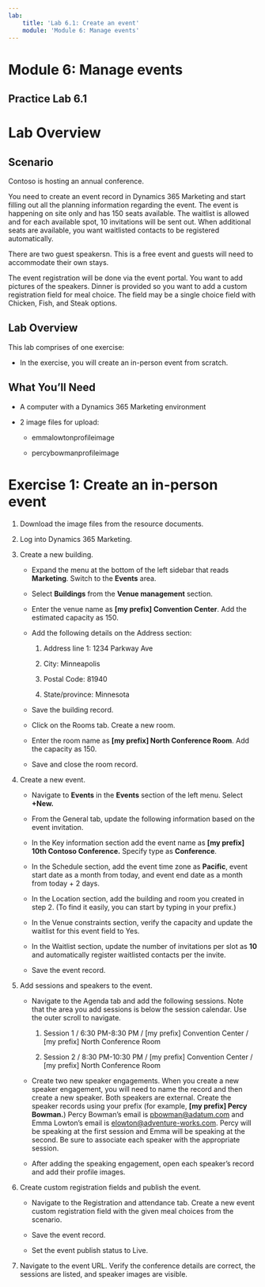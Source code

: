 ```yaml
---
lab:
    title: 'Lab 6.1: Create an event'
    module: 'Module 6: Manage events'
---
```



Module 6: Manage events
=====

## Practice Lab 6.1


Lab Overview
============

Scenario
--------

Contoso is hosting an annual conference.

You need to create an event record in Dynamics 365 Marketing and start
filling out all the planning information regarding the event. The event is
happening on site only and has 150 seats available. The waitlist is allowed and
for each available spot, 10 invitations will be sent out. When additional seats
are available, you want waitlisted contacts to be registered automatically.

There are two guest speakersn. This is a free
event and guests will need to accommodate their own stays.

The event registration will be done via the event portal. You want to add
pictures of the speakers. Dinner is provided so you want to add a custom
registration field for meal choice. The field may be a single choice field with
Chicken, Fish, and Steak options.

Lab Overview
------------

This lab comprises of one exercise:

-   In the exercise, you will create an in-person event from scratch.

What You’ll Need
----------------

-   A computer with a Dynamics 365 Marketing environment

-   2 image files for upload:

    -   emmalowtonprofileimage

    -   percybowmanprofileimage

Exercise 1: Create an in-person event
=====================================

1.  Download the image files from the resource documents.

2.  Log into Dynamics 365 Marketing.

3.  Create a new building.

    - Expand the menu at the bottom of the left sidebar that reads **Marketing**. Switch to the **Events** area.

    - Select **Buildings** from the **Venue management** section.
    
    - Enter the venue name as **[my prefix] Convention Center**. Add the estimated capacity as 150.

    - Add the following details on the Address section:

        1.  Address line 1: 1234 Parkway Ave

        2.  City: Minneapolis

        3.  Postal Code: 81940

        4.  State/province: Minnesota

    - Save the building record.

    - Click on the Rooms tab. Create a new room.

    - Enter the room name as **[my prefix] North Conference Room**. Add the capacity as 150.

    - Save and close the room record.

4.  Create a new event.

    - Navigate to **Events** in the **Events** section of the left menu. Select **+New.**

    - From the General tab, update the following information based on the
        event invitation.

    - In the Key information section add the event name as **[my prefix] 10th Contoso
        Conference.** Specify type as **Conference**.

    - In the Schedule section, add the event time zone as **Pacific**, event start date as a month from today, and
        event end date as a month from today + 2 days.

    - In the Location section, add the building and room you created in step 2. (To find it easily, you can start by typing in your prefix.)

    - In the Venue constraints section, verify the capacity and update the
        waitlist for this event field to Yes.

    - In the Waitlist section, update the number of invitations per slot as **10** and
        automatically register waitlisted contacts per the invite.

    - Save the event record.

5.  Add sessions and speakers to the event.

    - Navigate to the Agenda tab and add the following sessions. Note that the
        area you add sessions is below the session calendar. Use the outer
        scroll to navigate.

        1.  Session 1 / 6:30 PM-8:30 PM / [my prefix] Convention Center /
            [my prefix] North Conference Room

        2.  Session 2 / 8:30 PM-10:30 PM / [my prefix] Convention Center /
            [my prefix] North Conference Room

    - Create two new speaker engagements. When you create a new speaker
        engagement, you will need to name the record and then create a new
        speaker. Both speakers are external. Create the speaker records using your prefix (for example, **[my prefix] Percy Bowman.**)
        Percy Bowman’s email is <pbowman@adatum.com> and Emma Lowton’s email is
        <elowton@adventure-works.com>. Percy will be speaking at the first
        session and Emma will be speaking at the second. Be sure to associate
        each speaker with the appropriate session.

    - After adding the speaking engagement, open each speaker’s record and add
        their profile images.

6.  Create custom registration fields and publish the event.

    - Navigate to the Registration and attendance tab. Create a new event
        custom registration field with the given meal choices from the scenario.

    - Save the event record.

    - Set the event publish status to Live.

7.  Navigate to the event URL. Verify the conference details are correct, the
    sessions are listed, and speaker images are visible.
